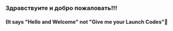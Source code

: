 ### Здравствуите и добро пожаловать!!!
#### (It says "Hello and Welcome" not "Give me your Launch Codes"👋

<!--
**Ismail-Barry/Ismail-Barry** is a ✨ _special_ ✨ repository because its `README.md` (this file) appears on your GitHub profile.
I am an undergraduate senior studying Aerospace Engineering at Iowa State University. This is my preliminary introduction into the world of GitHub and Python. I'm excited to expand my coding skill set and discover what new and cutting edge projects others in the Aerospace industry and beyond are currently engaged in. The world is becoming increasingly digitial, with big data, coding, and Machine learning/AI becoming dominant topics in most of the worlds industries and markets. I'm intrigued by these topics and this platform, and hope to learn from and work with as many people as possible.

I'm also a polyglot, and love world cultures. Send me your favorite quotes in your native or favorite language.

Talk to me about Space
Talk to me about Nuclear Energy
Talk to me about AI
Talk to me about <insert cool cutting edge or deep existensial topic here>, I'll probably still be fascinated.
Here are some ideas to get you started:

- 🔭 I’m currently working on ...
- 🌱 I’m currently learning ...
- 👯 I’m looking to collaborate on ...
- 🤔 I’m looking for help with ...
- 💬 Ask me about ...
- 📫 How to reach me: ...
- 😄 Pronouns: ...
- ⚡ Fun fact: ...
-->

